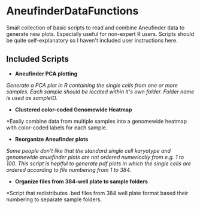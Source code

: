 # AneufinderDataFunctions
Small collection of basic scripts to read and combine Aneufinder data to generate new plots. Especially useful for non-expert R users. Scripts should be quite self-explanatory so I haven't included user instructions here.


## Included Scripts

- __Aneufinder PCA plotting__

*Generate a PCA plot in R containing the single cells from one or more samples. Each sample should be located within it's own folder. Folder name is used as sampleID.*
 
 - __Clustered color-coded Genomewide Heatmap__

*Easily combine data from multiple samples into a genomewide heatmap with color-coded labels for each sample.  
 
- __Reorganize Aneufinder plots__

*Some people don't like that the standard single cell karyotype and genomewide anuefinder plots are not ordered numerically from e.g. 1 to 100. This script is heplful to generate pdf plots in which the single cells are ordered according to file numbering from 1 to 384.*

- __Organize files from 384-well plate to sample folders__

*Script that redistributes .bed files from 384 well plate format based their numbering to separate sample folders.
